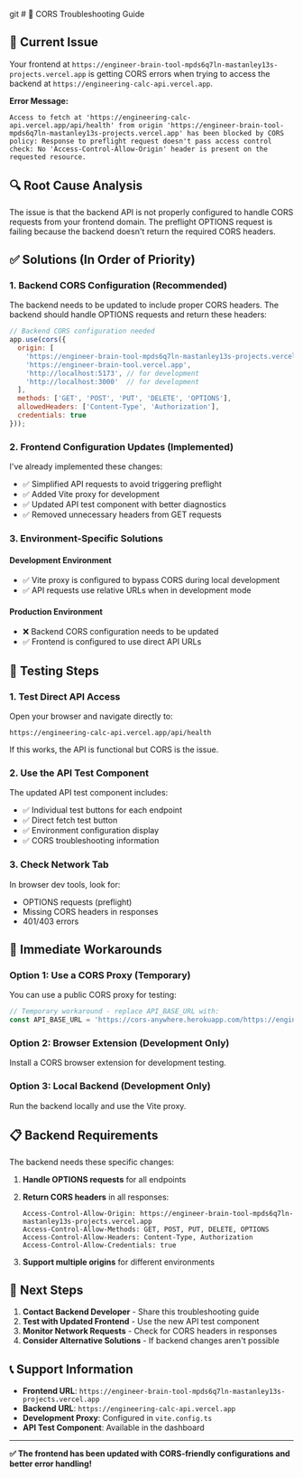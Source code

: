 git # 🔧 CORS Troubleshooting Guide

## 🚨 Current Issue

Your frontend at `https://engineer-brain-tool-mpds6q7ln-mastanley13s-projects.vercel.app` is getting CORS errors when trying to access the backend at `https://engineering-calc-api.vercel.app`.

**Error Message:**
```
Access to fetch at 'https://engineering-calc-api.vercel.app/api/health' from origin 'https://engineer-brain-tool-mpds6q7ln-mastanley13s-projects.vercel.app' has been blocked by CORS policy: Response to preflight request doesn't pass access control check: No 'Access-Control-Allow-Origin' header is present on the requested resource.
```

## 🔍 Root Cause Analysis

The issue is that the backend API is not properly configured to handle CORS requests from your frontend domain. The preflight OPTIONS request is failing because the backend doesn't return the required CORS headers.

## ✅ Solutions (In Order of Priority)

### 1. **Backend CORS Configuration (Recommended)**

The backend needs to be updated to include proper CORS headers. The backend should handle OPTIONS requests and return these headers:

```javascript
// Backend CORS configuration needed
app.use(cors({
  origin: [
    'https://engineer-brain-tool-mpds6q7ln-mastanley13s-projects.vercel.app',
    'https://engineer-brain-tool.vercel.app',
    'http://localhost:5173', // for development
    'http://localhost:3000'  // for development
  ],
  methods: ['GET', 'POST', 'PUT', 'DELETE', 'OPTIONS'],
  allowedHeaders: ['Content-Type', 'Authorization'],
  credentials: true
}));
```

### 2. **Frontend Configuration Updates (Implemented)**

I've already implemented these changes:

- ✅ Simplified API requests to avoid triggering preflight
- ✅ Added Vite proxy for development
- ✅ Updated API test component with better diagnostics
- ✅ Removed unnecessary headers from GET requests

### 3. **Environment-Specific Solutions**

#### Development Environment
- ✅ Vite proxy is configured to bypass CORS during local development
- ✅ API requests use relative URLs when in development mode

#### Production Environment
- ❌ Backend CORS configuration needs to be updated
- ✅ Frontend is configured to use direct API URLs

## 🧪 Testing Steps

### 1. **Test Direct API Access**
Open your browser and navigate directly to:
```
https://engineering-calc-api.vercel.app/api/health
```

If this works, the API is functional but CORS is the issue.

### 2. **Use the API Test Component**
The updated API test component includes:
- ✅ Individual test buttons for each endpoint
- ✅ Direct fetch test button
- ✅ Environment configuration display
- ✅ CORS troubleshooting information

### 3. **Check Network Tab**
In browser dev tools, look for:
- OPTIONS requests (preflight)
- Missing CORS headers in responses
- 401/403 errors

## 🔧 Immediate Workarounds

### Option 1: Use a CORS Proxy (Temporary)
You can use a public CORS proxy for testing:

```javascript
// Temporary workaround - replace API_BASE_URL with:
const API_BASE_URL = 'https://cors-anywhere.herokuapp.com/https://engineering-calc-api.vercel.app';
```

### Option 2: Browser Extension (Development Only)
Install a CORS browser extension for development testing.

### Option 3: Local Backend (Development Only)
Run the backend locally and use the Vite proxy.

## 📋 Backend Requirements

The backend needs these specific changes:

1. **Handle OPTIONS requests** for all endpoints
2. **Return CORS headers** in all responses:
   ```
   Access-Control-Allow-Origin: https://engineer-brain-tool-mpds6q7ln-mastanley13s-projects.vercel.app
   Access-Control-Allow-Methods: GET, POST, PUT, DELETE, OPTIONS
   Access-Control-Allow-Headers: Content-Type, Authorization
   Access-Control-Allow-Credentials: true
   ```

3. **Support multiple origins** for different environments

## 🎯 Next Steps

1. **Contact Backend Developer** - Share this troubleshooting guide
2. **Test with Updated Frontend** - Use the new API test component
3. **Monitor Network Requests** - Check for CORS headers in responses
4. **Consider Alternative Solutions** - If backend changes aren't possible

## 📞 Support Information

- **Frontend URL**: `https://engineer-brain-tool-mpds6q7ln-mastanley13s-projects.vercel.app`
- **Backend URL**: `https://engineering-calc-api.vercel.app`
- **Development Proxy**: Configured in `vite.config.ts`
- **API Test Component**: Available in the dashboard

---

**✅ The frontend has been updated with CORS-friendly configurations and better error handling!** 